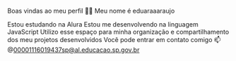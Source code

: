 Boas vindas ao meu perfil 💙💙
Meu nome é eduaraaaraujo

Estou estudando na Alura
Estou me desenvolvendo na linguagem JavaScript
Utilizo esse espaço para minha organização e compartilhamento dos meu projetos desenvolvidos
Você pode entrar em contato comigo 📫
@00001116019437sp@al.educacao.sp.gov.br
